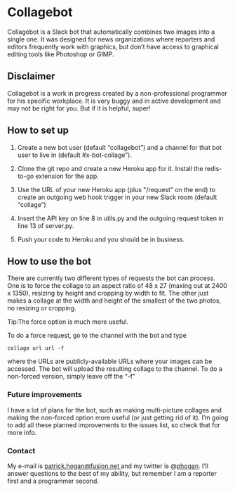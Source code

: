 Collagebot
==========

Collagebot is a Slack bot that automatically combines two images into a single
one. It was designed for news organizations where reporters and editors
frequently work with graphics, but don’t have access to graphical editing tools
like Photoshop or GIMP.

Disclaimer
----------

Collagebot is a work in progress created by a non-professional programmer for
his specific workplace. It is very buggy and in active development and may not
be right for you. But if it is helpful, super!

How to set up
-------------

1.  Create a new bot user (default “collagebot”) and a channel for that bot user
    to live in (default \#x-bot-collage”).

2.  Clone the git repo and create a new Heroku app for it. Install the
    redis-to-go extension for the app.

3.  Use the URL of your new Heroku app (plus "/request” on the end) to create an
    outgoing web hook trigger in your new Slack room (default “collage”)

4.  Insert the API key on line 8 in utils.py and the outgoing request token in
    line 13 of server.py.

5.  Push your code to Heroku and you should be in business.

How to use the bot
------------------

There are currently two different types of requests the bot can process. One is
to force the collage to an aspect ratio of 48 x 27 (maxing out at 2400 x 1350),
resizing by height and cropping by width to fit. The other just makes a collage
at the width and height of the smallest of the two photos, no resizing or
cropping.

Tip:The force option is much more useful.

To do a force request, go to the channel with the bot and type

~~~~~~~~~~~~~~~~~~~~~~~~~~~~~~~~~~~~~~~~~~~~~~~~~~~~~~~~~~~~~~~~~~~~~~~~~~~~~~~~
collage url url -f
~~~~~~~~~~~~~~~~~~~~~~~~~~~~~~~~~~~~~~~~~~~~~~~~~~~~~~~~~~~~~~~~~~~~~~~~~~~~~~~~

where the URLs are publicly-available URLs where your images can be accessed.
The bot will upload the resulting collage to the channel. To do a non-forced
version, simply leave off the “-f”

### Future improvements

I have a lot of plans for the bot, such as making multi-picture collages and
making the non-forced option more useful (or just getting rid of it). I’m going
to add all these planned improvements to the issues list, so check that for more
info.

### Contact

My e-mail is [patrick.hogan\@fusion.net ](mailto:patrick.hogan@fusion.net)and my
twitter is \@[phogan](http://www.twitter.com/phogan). I’ll answer questions to
the best of my ability, but remember I am a reporter first and a programmer
second.
